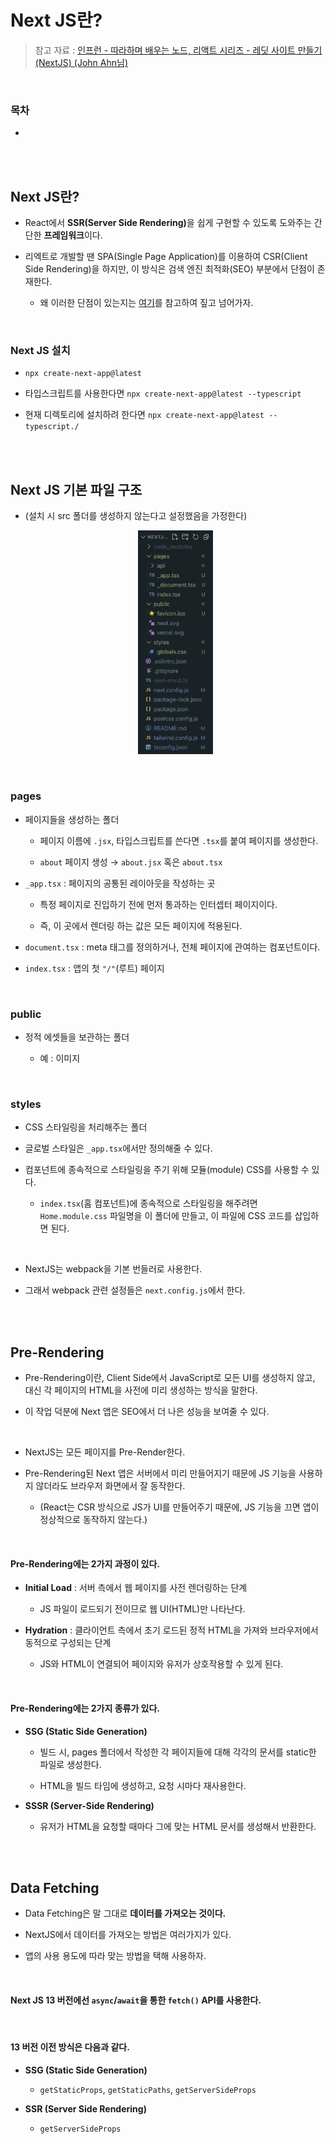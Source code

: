 # Next JS란?

> 참고 자료 : <a href="https://www.inflearn.com/course/lecture?courseSlug=%EB%94%B0%EB%9D%BC%ED%95%98%EB%8A%94-%EB%A0%88%EB%94%A7&unitId=123111&tab=curriculum">인프런 - 따라하며 배우는 노드, 리액트 시리즈 - 레딧 사이트 만들기(NextJS) (John Ahn님)</a>

<br/>

### 목차

- <a href=""></a>

<br/><br/>

## Next JS란?

- React에서 <strong>SSR(Server Side Rendering)</strong>을 쉽게 구현할 수 있도록 도와주는 간단한 **프레임워크**이다.

- 리엑트로 개발할 땐 SPA(Single Page Application)를 이용하여 CSR(Client Side Rendering)을 하지만, 이 방식은 검색 엔진 최적화(SEO) 부분에서 단점이 존재한다.

  - 왜 이러한 단점이 있는지는 <a href="https://github.com/SangYoonLee1231/TIL/blob/main/NextJS/ssr_vs_csr.md">여기</a>를 참고하여 짚고 넘어가자.

<br/>

### Next JS 설치

- `npx create-next-app@latest`

- 타입스크립트를 사용한다면 `npx create-next-app@latest --typescript`

- 현재 디렉토리에 설치하려 한다면 `npx create-next-app@latest --typescript./`

<br/><br/>

## Next JS 기본 파일 구조

- (설치 시 src 폴더를 생성하지 않는다고 설정했음을 가정한다)

  <div align="center">

    <img src="img/nextjs-file-structure.png" width="120">

  </div>

<br/>

### pages

- 페이지들을 생성하는 폴더

  - 페이지 이름에 `.jsx`, 타입스크립트를 쓴다면 `.tsx`를 붙여 페이지를 생성한다.

  - `about` 페이지 생성 → `about.jsx` 혹은 `about.tsx`

- `_app.tsx` : 페이지의 공통된 레이아웃을 작성하는 곳

  - 특정 페이지로 진입하기 전에 먼저 통과하는 인터셉터 페이지이다.

  - 즉, 이 곳에서 렌더링 하는 값은 모든 페이지에 적용된다.

- `document.tsx` : meta 태그를 정의하거나, 전체 페이지에 관여하는 컴포넌트이다.

- `index.tsx` : 앱의 첫 `"/"`(루트) 페이지

<br/>

### public

- 정적 에셋들을 보관하는 폴더

  - 예 : 이미지

<br/>

### styles

- CSS 스타일링을 처리해주는 폴더

- 글로벌 스타일은 `_app.tsx`에서만 정의해줄 수 있다.

- 컴포넌트에 종속적으로 스타일링을 주기 위해 모듈(module) CSS를 사용할 수 있다.

  - `index.tsx`(홈 컴포넌트)에 종속적으로 스타일링을 해주려면 `Home.module.css` 파일명을 이 폴더에 만들고, 이 파일에 CSS 코드를 삽입하면 된다.

<br/>

- NextJS는 webpack을 기본 번들러로 사용한다.

- 그래서 webpack 관련 설정들은 `next.config.js`에서 한다.

<br/><br/>

## Pre-Rendering

- Pre-Rendering이란, Client Side에서 JavaScript로 모든 UI를 생성하지 않고, 대신 각 페이지의 HTML을 사전에 미리 생성하는 방식을 말한다.

- 이 작업 덕분에 Next 앱은 SEO에서 더 나은 성능을 보여줄 수 있다.

<br/>

- NextJS는 모든 페이지를 Pre-Render한다.

- Pre-Rendering된 Next 앱은 서버에서 미리 만들어지기 때문에 JS 기능을 사용하지 않더라도 브라우저 화면에서 잘 동작한다.

  - (React는 CSR 방식으로 JS가 UI를 만들어주기 때문에, JS 기능을 끄면 앱이 정상적으로 동작하지 않는다.)

<br/>

#### Pre-Rendering에는 2가지 과정이 있다.

- **Initial Load** : 서버 측에서 웹 페이지를 사전 렌더링하는 단계

  - JS 파일이 로드되기 전이므로 웹 UI(HTML)만 나타난다.

- **Hydration** : 클라이언트 측에서 초기 로드된 정적 HTML을 가져와 브라우저에서 동적으로 구성되는 단계

  - JS와 HTML이 연결되어 페이지와 유저가 상호작용할 수 있게 된다.

<br/>

#### Pre-Rendering에는 2가지 종류가 있다.

- <strong>SSG (Static Side Generation)</strong>

  - 빌드 시, pages 폴더에서 작성한 각 페이지들에 대해 각각의 문서를 static한 파일로 생성한다.

  - HTML을 빌드 타임에 생성하고, 요청 시마다 재사용한다.

- <strong>SSSR (Server-Side Rendering)</strong>

  - 유저가 HTML을 요청할 때마다 그에 맞는 HTML 문서를 생성해서 반환한다.

<br/><br/>

## Data Fetching

- Data Fetching은 말 그대로 **데이터를 가져오는 것이다.**

- NextJS에서 데이터를 가져오는 방법은 여러가지가 있다.

- 앱의 사용 용도에 따라 맞는 방법을 택해 사용하자.

<br/>

#### Next JS 13 버전에선 `async`/`await`을 통한 `fetch()` API를 사용한다.

<br/>

#### 13 버전 이전 방식은 다음과 같다.

- <strong>SSG (Static Side Generation)</strong>

  - `getStaticProps`, `getStaticPaths`, `getServerSideProps`

- <strong>SSR (Server Side Rendering)</strong>

  - `getServerSideProps`

<br/>

<!-- #### 1. `getStaticProps`

- -->

<!-- <br/>

#### 2. `getStaticPaths`

<br/> -->
<!--
#### 3. `getServerSideProps`

<br/> -->
